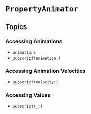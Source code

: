 # ``PropertyAnimator``

## Topics

### Accessing Animations

- ``animations``
- ``subscript(animation:)``

### Accessing Animation Velocities

- ``subscript(velocity:)``

### Accessing Values

- ``subscript(_:)``

